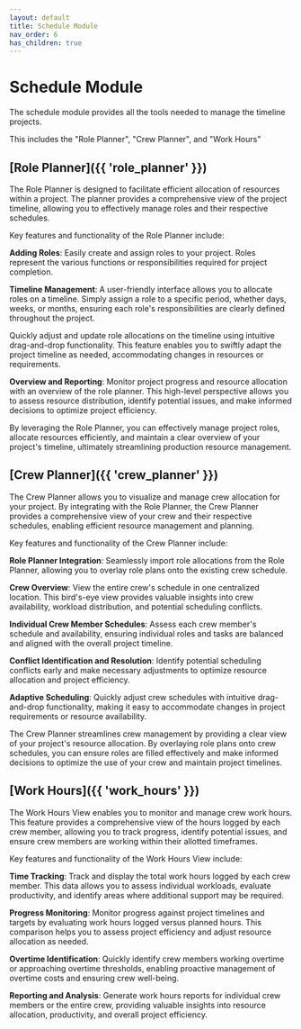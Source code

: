```yaml
---
layout: default
title: Schedule Module
nav_order: 6
has_children: true
---
```



# Schedule Module

The schedule module provides all the tools needed to manage the timeline projects.

This includes the "Role Planner", "Crew Planner", and "Work Hours"


## [Role Planner]({{ 'role_planner' }})

The Role Planner is designed to facilitate efficient allocation of resources within a project. The planner provides a comprehensive view of the project timeline, allowing you to effectively manage roles and their respective schedules.

Key features and functionality of the Role Planner include:

**Adding Roles**: Easily create and assign roles to your project. Roles represent the various functions or responsibilities required for project completion.

**Timeline Management**: A user-friendly interface allows you to allocate roles on a timeline. Simply assign a role to a specific period, whether days, weeks, or months, ensuring each role's responsibilities are clearly defined throughout the project.

Quickly adjust and update role allocations on the timeline using intuitive drag-and-drop functionality. This feature enables you to swiftly adapt the project timeline as needed, accommodating changes in resources or requirements.

**Overview and Reporting**: Monitor project progress and resource allocation with an overview of the role planner. This high-level perspective allows you to assess resource distribution, identify potential issues, and make informed decisions to optimize project efficiency.

By leveraging the Role Planner, you can effectively manage project roles, allocate resources efficiently, and maintain a clear overview of your project's timeline, ultimately streamlining production resource management.


## [Crew Planner]({{ 'crew_planner' }})

The Crew Planner allows you to visualize and manage crew allocation for your project. By integrating with the Role Planner, the Crew Planner provides a comprehensive view of your crew and their respective schedules, enabling efficient resource management and planning.

Key features and functionality of the Crew Planner include:

**Role Planner Integration**: Seamlessly import role allocations from the Role Planner, allowing you to overlay role plans onto the existing crew schedule.

**Crew Overview**: View the entire crew's schedule in one centralized location. This bird's-eye view provides valuable insights into crew availability, workload distribution, and potential scheduling conflicts.

**Individual Crew Member Schedules**: Assess each crew member's schedule and availability, ensuring individual roles and tasks are balanced and aligned with the overall project timeline.

**Conflict Identification and Resolution**: Identify potential scheduling conflicts early and make necessary adjustments to optimize resource allocation and project efficiency.

**Adaptive Scheduling**: Quickly adjust crew schedules with intuitive drag-and-drop functionality, making it easy to accommodate changes in project requirements or resource availability.

The Crew Planner streamlines crew management by providing a clear view of your project's resource allocation. By overlaying role plans onto crew schedules, you can ensure roles are filled effectively and make informed decisions to optimize the use of your crew and maintain project timelines.


## [Work Hours]({{ 'work_hours' }})


The Work Hours View enables you to monitor and manage crew work hours. This feature provides a comprehensive view of the hours logged by each crew member, allowing you to track progress, identify potential issues, and ensure crew members are working within their allotted timeframes.

Key features and functionality of the Work Hours View include:

**Time Tracking**: Track and display the total work hours logged by each crew member. This data allows you to assess individual workloads, evaluate productivity, and identify areas where additional support may be required.

**Progress Monitoring**: Monitor progress against project timelines and targets by evaluating work hours logged versus planned hours. This comparison helps you to assess project efficiency and adjust resource allocation as needed.

**Overtime Identification**: Quickly identify crew members working overtime or approaching overtime thresholds, enabling proactive management of overtime costs and ensuring crew well-being.

**Reporting and Analysis**: Generate work hours reports for individual crew members or the entire crew, providing valuable insights into resource allocation, productivity, and overall project efficiency.





